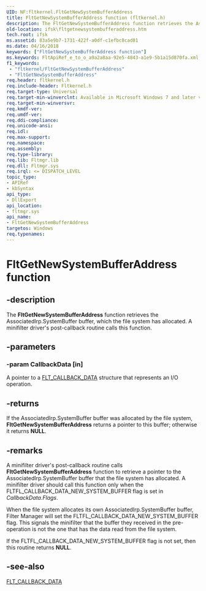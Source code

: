 ```yaml
---
UID: NF:fltkernel.FltGetNewSystemBufferAddress
title: FltGetNewSystemBufferAddress function (fltkernel.h)
description: The FltGetNewSystemBufferAddress function retrieves the AssociatedIrp.SystemBuffer buffer, which the file system has allocated. A minifilter driver's post-callback routine calls this function.
old-location: ifsk\fltgetnewsystembufferaddress.htm
tech.root: ifsk
ms.assetid: 83a5e9b7-1731-422f-a0df-c1efbc8cad81
ms.date: 04/16/2018
keywords: ["FltGetNewSystemBufferAddress function"]
ms.keywords: FltApiRef_e_to_o_a9a2a8aa-92e5-4843-a1e9-5b1a15d870fa.xml, FltGetNewSystemBufferAddress, FltGetNewSystemBufferAddress function [Installable File System Drivers], fltkernel/FltGetNewSystemBufferAddress, ifsk.fltgetnewsystembufferaddress
f1_keywords:
 - "fltkernel/FltGetNewSystemBufferAddress"
 - "FltGetNewSystemBufferAddress"
req.header: fltkernel.h
req.include-header: Fltkernel.h
req.target-type: Universal
req.target-min-winverclnt: Available in Microsoft Windows 7 and later versions of the Windows operating system.
req.target-min-winversvr: 
req.kmdf-ver: 
req.umdf-ver: 
req.ddi-compliance: 
req.unicode-ansi: 
req.idl: 
req.max-support: 
req.namespace: 
req.assembly: 
req.type-library: 
req.lib: Fltmgr.lib
req.dll: Fltmgr.sys
req.irql: <= DISPATCH_LEVEL
topic_type:
- APIRef
- kbSyntax
api_type:
- DllExport
api_location:
- fltmgr.sys
api_name:
- FltGetNewSystemBufferAddress
targetos: Windows
req.typenames: 
---
```


# FltGetNewSystemBufferAddress function


## -description


The <b>FltGetNewSystemBufferAddress</b> function retrieves the AssociatedIrp.SystemBuffer buffer, which the file system has allocated. A minifilter driver's post-callback routine calls this function. 


## -parameters




### -param CallbackData [in]

A pointer to a <a href="https://docs.microsoft.com/windows-hardware/drivers/ddi/fltkernel/ns-fltkernel-_flt_callback_data">FLT_CALLBACK_DATA</a> structure that represents an I/O operation.


## -returns



If the AssociatedIrp.SystemBuffer buffer was allocated by the file system, <b>FltGetNewSystemBufferAddress</b> returns a pointer to this buffer; otherwise it returns <b>NULL</b>.




## -remarks



A minifilter driver's post-callback routine calls <b>FltGetNewSystemBufferAddress</b> function to retrieve a pointer to the AssociatedIrp.SystemBuffer buffer that the file system has allocated.  A minifilter driver should call this function only when the FLTFL_CALLBACK_DATA_NEW_SYSTEM_BUFFER flag is set in <i>CallbackData.Flags</i>. 

When the file system allocates its own AssociatedIrp.SystemBuffer buffer, Filter Manager will set the FLTFL_CALLBACK_DATA_NEW_SYSTEM_BUFFER flag.  This signals the minifilter that the buffer they received in the pre-operation is not the one that has the data read from the file system. 

If the FLTFL_CALLBACK_DATA_NEW_SYSTEM_BUFFER flag is not set, then this routine returns <b>NULL</b>.




## -see-also




<a href="https://docs.microsoft.com/windows-hardware/drivers/ddi/fltkernel/ns-fltkernel-_flt_callback_data">FLT_CALLBACK_DATA</a>
 

 

